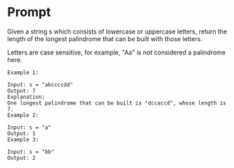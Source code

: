 # Prompt

Given a string s which consists of lowercase or uppercase letters, return the length of the longest palindrome that can be built with those letters.

Letters are case sensitive, for example, "Aa" is not considered a palindrome here.

 
```
Example 1:

Input: s = "abccccdd"
Output: 7
Explanation:
One longest palindrome that can be built is "dccaccd", whose length is 7.
Example 2:

Input: s = "a"
Output: 1
Example 3:

Input: s = "bb"
Output: 2
```
